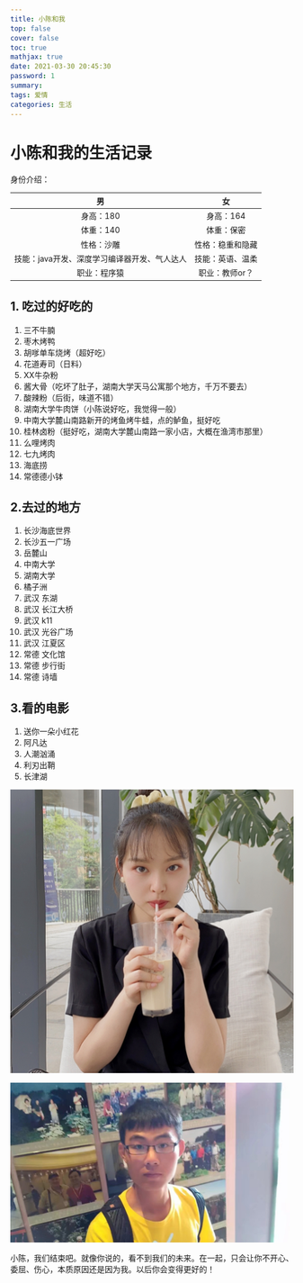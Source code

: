 ```yaml
---
title: 小陈和我
top: false
cover: false
toc: true
mathjax: true
date: 2021-03-30 20:45:30
password: 1
summary:
tags: 爱情
categories: 生活
---
```


# 小陈和我的生活记录

身份介绍：

|                男                |        女        |
| :------------------------------: | :--------------: |
|            身高：180             |    身高：164     |
|            体重：140             |    体重：保密    |
|            性格：沙雕            | 性格：稳重和隐藏 |
| 技能：java开发、深度学习编译器开发、气人达人 | 技能：英语、温柔 |
|           职业：程序猿           |  职业：教师or？  |

## 1. 吃过的好吃的

1. 三不牛腩
2. 枣木烤鸭
3. 胡嗲单车烧烤（超好吃）
4. 花道寿司（日料）
5. XX牛杂粉
6. 酱大骨（吃坏了肚子，湖南大学天马公寓那个地方，千万不要去）
7. 酸辣粉（后街，味道不错）
8. 湖南大学牛肉饼（小陈说好吃，我觉得一般）
9. 中南大学麓山南路新开的烤鱼烤牛蛙，点的鲈鱼，挺好吃
10. 桂林卤粉（挺好吃，湖南大学麓山南路一家小店，大概在渔湾市那里）
10. 么哩烤肉
10. 七九烤肉
10. 海底捞
10. 常德德小钵

## 2.去过的地方

1. 长沙海底世界
2. 长沙五一广场
3. 岳麓山
4. 中南大学
5. 湖南大学
6. 橘子洲
6. 武汉 东湖
6. 武汉 长江大桥
6. 武汉 k11
6. 武汉 光谷广场
6. 武汉 江夏区
6. 常德 文化馆
6. 常德 步行街
6. 常德 诗墙

## 3.看的电影

1. 送你一朵小红花
2. 阿凡达
3. 人潮汹涌
4. 利刃出鞘
4. 长津湖

![](love/小陈.jpg)

![](love/xxh.jpg)



































小陈，我们结束吧。就像你说的，看不到我们的未来。在一起，只会让你不开心、委屈、伤心，本质原因还是因为我。以后你会变得更好的！



